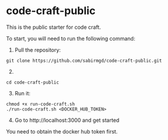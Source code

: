 # code-craft-public

This is the public starter for code craft. 

To start, you will need to run the following command:

1. Pull the repository:
```
git clone https://github.com/sabirmgd/code-craft-public.git
```

2. 

```
cd code-craft-public
```

3. Run it:
```
chmod +x run-code-craft.sh
./run-code-craft.sh <DOCKER_HUB_TOKEN>
```
4. Go to http://localhost:3000 and get started

You need to obtain the docker hub token first. 

